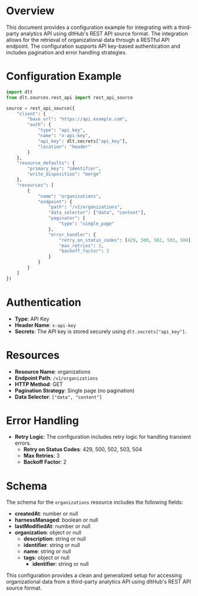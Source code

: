 # Overview

This document provides a configuration example for integrating with a third-party analytics API using dltHub's REST API source format. The integration allows for the retrieval of organizational data through a RESTful API endpoint. The configuration supports API key-based authentication and includes pagination and error handling strategies.

# Configuration Example

```python
import dlt
from dlt.sources.rest_api import rest_api_source

source = rest_api_source({
    "client": {
        "base_url": "https://api.example.com",
        "auth": {
            "type": "api_key",
            "name": "x-api-key",
            "api_key": dlt.secrets["api_key"],
            "location": "header"
        }
    },
    "resource_defaults": {
        "primary_key": "identifier",
        "write_disposition": "merge"
    },
    "resources": [
        {
            "name": "organizations",
            "endpoint": {
                "path": "/v1/organizations",
                "data_selector": ["data", "content"],
                "paginator": {
                    "type": "single_page"
                },
                "error_handler": {
                    "retry_on_status_codes": [429, 500, 502, 503, 504],
                    "max_retries": 3,
                    "backoff_factor": 2
                }
            }
        }
    ]
})
```

# Authentication

- **Type**: API Key
- **Header Name**: `x-api-key`
- **Secrets**: The API key is stored securely using `dlt.secrets["api_key"]`.

# Resources

- **Resource Name**: organizations
- **Endpoint Path**: `/v1/organizations`
- **HTTP Method**: GET
- **Pagination Strategy**: Single page (no pagination)
- **Data Selector**: `["data", "content"]`

# Error Handling

- **Retry Logic**: The configuration includes retry logic for handling transient errors.
  - **Retry on Status Codes**: 429, 500, 502, 503, 504
  - **Max Retries**: 3
  - **Backoff Factor**: 2

# Schema

The schema for the `organizations` resource includes the following fields:

- **createdAt**: number or null
- **harnessManaged**: boolean or null
- **lastModifiedAt**: number or null
- **organization**: object or null
  - **description**: string or null
  - **identifier**: string or null
  - **name**: string or null
  - **tags**: object or null
    - **identifier**: string or null

This configuration provides a clean and generalized setup for accessing organizational data from a third-party analytics API using dltHub's REST API source format.